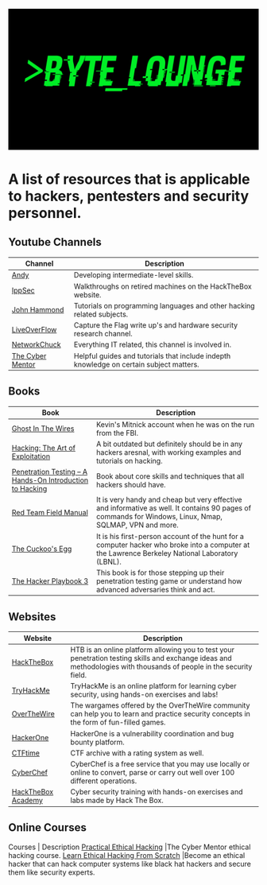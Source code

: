 ![Byte Lounge](Banner.png)

# A list of resources that is applicable to hackers, pentesters and security personnel.


## Youtube Channels 

Channel | Description
---- | ----
[Andy](https://www.youtube.com/c/rot169/featured)  |Developing intermediate-level skills.
[IppSec](https://www.youtube.com/channel/UCa6eh7gCkpPo5XXUDfygQQA)  |Walkthroughs on retired machines on the HackTheBox website.
[John Hammond](https://www.youtube.com/c/JohnHammond010/featured)  |Tutorials on programming languages and other hacking related subjects.
[LiveOverFlow](https://www.youtube.com/c/LiveOverflowCTF/featured)  |Capture the Flag write up's and hardware security research channel.
[NetworkChuck](https://www.youtube.com/user/NetworkChuck)  |Everything IT related, this channel is involved in.
[The Cyber Mentor](https://www.youtube.com/channel/UC0ArlFuFYMpEewyRBzdLHiw) |Helpful guides and tutorials that include indepth knowledge on certain subject matters.

## Books
Book | Description
---- | ----
[Ghost In The Wires](https://www.amazon.co.uk/Ghost-Wires-Adventures-Worlds-Wanted/dp/0316212180/ref=pd_lpo_14_t_0/259-3728016-4807561?_encoding=UTF8&pd_rd_i=0316212180&pd_rd_r=cf00ab8b-e8a8-4087-b816-0733ac6b3fb4&pd_rd_w=24sfq&pd_rd_wg=xCYPW&pf_rd_p=7b8e3b03-1439-4489-abd4-4a138cf4eca6&pf_rd_r=S5KN85JHQC1BYWVH6FNK&psc=1&refRID=S5KN85JHQC1BYWVH6FNK)  |Kevin's Mitnick account when he was on the run from the FBI.
[Hacking: The Art of Exploitation](https://www.amazon.co.uk/Hacking-Art-Exploitation-Jon-Erickson/dp/1593271441)  |A bit outdated but definitely should be in any hackers aresnal, with working examples and tutorials on hacking.
[Penetration Testing – A Hands-On Introduction to Hacking](https://www.amazon.co.uk/Penetration-Testing-Hands-Introduction-Hacking/dp/1593275641/ref=tmm_pap_swatch_0?_encoding=UTF8&qid=&sr=)  |Book about core skills and techniques that all hackers should have.
[Red Team Field Manual](https://www.amazon.co.uk/Rtfm-Red-Team-Field-Manual/dp/1494295504)  |It is very handy and cheap but very effective and informative as well. It contains 90 pages of commands for Windows, Linux, Nmap, SQLMAP, VPN and more.
[The Cuckoo's Egg](https://www.amazon.co.uk/Cuckoos-Egg-Tracking-Computer-Espionage/dp/1416507787)  | It is his first-person account of the hunt for a computer hacker who broke into a computer at the Lawrence Berkeley National Laboratory (LBNL).
[The Hacker Playbook 3](https://www.amazon.co.uk/Hacker-Playbook-Practical-Penetration-Testing/dp/1980901759)  |This book is for those stepping up their penetration testing game or understand how advanced adversaries think and act. 

##  Websites
Website | Description
---- | ----
[HackTheBox](https://www.hackthebox.eu/)  |HTB is an online platform allowing you to test your penetration testing skills and exchange ideas and methodologies with thousands of people in the security field.
[TryHackMe](https://tryhackme.com/)  |TryHackMe is an online platform for learning cyber security, using hands-on exercises and labs!
[OverTheWire](https://overthewire.org/wargames/)  |The wargames offered by the OverTheWire community can help you to learn and practice security concepts in the form of fun-filled games.
[HackerOne](https://www.hackerone.com/)  |HackerOne is a vulnerability coordination and bug bounty platform.
[CTFtime](https://ctftime.org/)  |CTF archive with a rating system as well.
[CyberChef](https://gchq.github.io/CyberChef/)  |CyberChef is a free service that you may use locally or online to convert, parse or carry out well over 100 different operations.
[HackTheBox Academy](https://academy.hackthebox.eu/)  |Cyber security training with hands-on exercises and labs made by Hack The Box.

##  Online Courses
Courses | Description
[Practical Ethical Hacking](https://www.udemy.com/course/practical-ethical-hacking/)  |The Cyber Mentor ethical hacking course.
[Learn Ethical Hacking From Scratch](https://www.udemy.com/course/learn-ethical-hacking-from-scratch/)  |Become an ethical hacker that can hack computer systems like black hat hackers and secure them like security experts.

